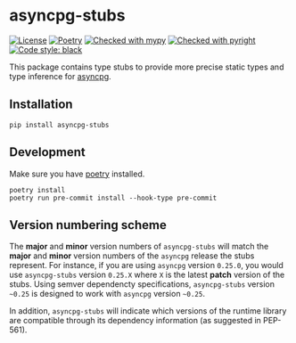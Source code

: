 # asyncpg-stubs

[![License](https://img.shields.io/badge/License-BSD%203--Clause-blue.svg)](https://github.com/bryanforbes/asyncpg-stubs/blob/master/LICENSE)
[![Poetry](https://img.shields.io/endpoint?url=https://python-poetry.org/badge/v0.json)](https://python-poetry.org/)
[![Checked with mypy](http://www.mypy-lang.org/static/mypy_badge.svg)](http://mypy-lang.org/)
[![Checked with pyright](https://img.shields.io/badge/pyright-checked-informational.svg)](https://github.com/microsoft/pyright/)
[![Code style: black](https://img.shields.io/badge/code%20style-black-000000.svg)](https://github.com/ambv/black)

This package contains type stubs to provide more precise static types and type inference for [asyncpg](https://github.com/MagicStack/asyncpg).

## Installation

```shell
pip install asyncpg-stubs
```

## Development

Make sure you have [poetry](https://python-poetry.org/) installed.

```shell
poetry install
poetry run pre-commit install --hook-type pre-commit
```

## Version numbering scheme

The **major** and **minor** version numbers of `asyncpg-stubs` will match the **major**
and **minor** version numbers of the `asyncpg` release the stubs represent. For
instance, if you are using `asyncpg` version `0.25.0`, you would use `asyncpg-stubs`
version `0.25.X` where `X` is the latest **patch** version of the stubs. Using semver
dependencty specifications, `asyncpg-stubs` version `~0.25` is designed to work with
`asyncpg` version `~0.25`.

In addition, `asyncpg-stubs` will indicate which versions of the runtime library are compatible through its dependency information (as suggested in PEP-561).

